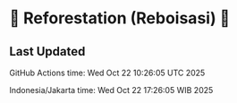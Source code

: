 
# 🌳 Reforestation (Reboisasi) 🌲

## Last Updated

GitHub Actions time: Wed Oct 22 10:26:05 UTC 2025

Indonesia/Jakarta time: Wed Oct 22 17:26:05 WIB 2025
